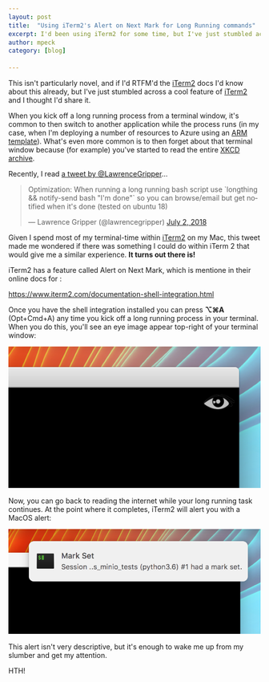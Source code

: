 ```yaml
---
layout: post
title:  "Using iTerm2's Alert on Next Mark for Long Running commands"
excerpt: I'd been using iTerm2 for some time, but I've just stumbled across the alerting feature and now use every time I deploy an ARM template for Azure.
author: mpeck
category: [blog]

---
```


This isn't particularly novel, and if I'd RTFM'd the [iTerm2][iterm2] docs I'd know about this already, but I've just stumbled across a cool feature of [iTerm2][iterm2] and I thought I'd share it.

When you kick off a long running process from a terminal window, it's common to then switch to another application while the process runs (in my case, when I'm deploying a number of resources to Azure using an [ARM template][arm-template]). What's even more common is to then forget about that terminal window because (for example) you've started to read the entire [XKCD archive][archive].

Recently, I read [a tweet by @LawrenceGripper][tweet]...

<blockquote class="twitter-tweet" data-lang="en"><p lang="en" dir="ltr">Optimization: When running a long running bash script use `longthing &amp;&amp; notify-send bash &quot;I&#39;m done&quot;` so you can browse/email but get notified when it&#39;s done (tested on ubuntu 18)</p>&mdash; Lawrence Gripper (@lawrencegripper) <a href="https://twitter.com/lawrencegripper/status/1013801227996598272?ref_src=twsrc%5Etfw">July 2, 2018</a></blockquote>
<script async src="https://platform.twitter.com/widgets.js" charset="utf-8"></script>

Given I spend most of my terminal-time within [iTerm2][iterm2] on my Mac, this tweet made me wondered if there was something I could do within iTerm 2 that would give me a similar experience. **It turns out there is!**

iTerm2 has a feature called Alert on Next Mark, which is mentione in their online docs for :

<https://www.iterm2.com/documentation-shell-integration.html>

Once you have the shell integration installed you can press **⌥⌘A** (Opt+Cmd+A) any time you kick off a long running process in your terminal. When you do this, you'll see an eye image appear top-right of your terminal window:

![](/images/mark-set.png)

Now, you can go back to reading the internet while your long running task continues. At the point where it completes, iTerm2 will alert you with a MacOS alert:

![](/images/mark-alert.png)

This alert isn't very descriptive, but it's enough to wake me up from my slumber and get my attention.

HTH!

[iterm2]: https://www.iterm2.com/
[archive]: https://xkcd.com/archive/
[arm-template]: https://docs.microsoft.com/en-us/azure/azure-resource-manager/resource-manager-create-first-template
[tweet]: https://twitter.com/lawrencegripper/status/1013801227996598272